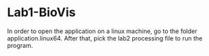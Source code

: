 # Lab1-BioVis

In order to open the application on a linux machine, go to the folder application.linux64. 
After that, pick the lab2 processing file to run the program.
